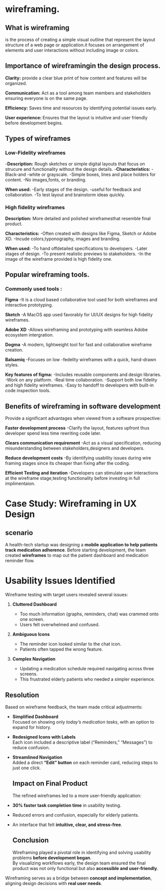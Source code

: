 # wireframing.

## What is wireframing
is the process of creating a simple visual outline that represent the layout structure of a web page or application.it focuses on arrangement of elements and user interactions without including image or colors.
## Importance of wireframingin the design process.

**Clarity:** provide a clear blue print of how content and features will be organized.

**Communication:** Act as a tool among team members and stakeholders ensuring everyone is on the same page.

**Efficiency:** Saves time and resources by identifying potential issues early.

**User experience:** Ensures that the layout is intuitive and user friendly before development begins.

## Types of wireframes
### Low-Fidelity wireframes

-**Description:** Rough sketches or simple digital layouts that focus on strucure and functionality without the design details.
-**Characteristics:**
-Black-and -white or grayscale.
-Simple boxes, lines and place holders for content.
-No images,fonts, or branding.

**When used:**
-Early stages of the design.
-useful for feedback and collaboration.
-To test layout and brainstorm ideas quickly.

### High fidelity wireframes
**Description:** More detailed and polished wireframesthat resemble final product.

**Characteristics:**
-Often created with designs like Figma, Sketch or Adobe XD.
-Incude colors,typonography, images and branding.

**When used:**
-To hand offdetailed specifications to developers.
-Later stages of design.
-To present realistic previews to stakeholders.
-In the image of the wireframe provided is high fidelity one.

## Popular wireframing tools.
### Commonly used tools :

**Figma** -It is a cloud based collaborative tool used for both wireframes and interactive prototyping.

**Sketch** -A MacOS app used favorably for UI/UX designs for high fidelity wireframes.

**Adobe XD** -Allows wireframing and prototyping with seamless Adobe ecosystem intergration.

**Dogma** -A modern, lightweight tool for fast and collaborative wireframe creation.

**Balsamiq** -Focuses on low -fedelity wireframes with a quick, hand-drawn styles.

**Key features of figma:**
-Includes reusable components and design libraries.
-Work on any platform.
-Real time collaboration.
-Support both low fidelity and high fidelity wireframes.
-Easy to handoff to developers with built-in code inspection tools.

## Benefits of wireframing in software development
Provide a significant advantages when viewed from a software prospective:

**Faster development process**
-Clarify the layout, features upfront thus developer spend less time rewriting code later.

**Clears communication requirement**
-Act as a visual specification, reducing misunderstanding between stakeholders,designers and developers.

**Reduce development costs**
-By identifying usability issues during wire framing stages since its cheaper than fixing after the coding.

**Efficient Testing and iteration**
-Developers can stimulate user interactions at the wireframe stage,testing functionality before investing in full implimentaion.

# Case Study: Wireframing in UX Design
## scenario
A health-tech startup was designing a **mobile application to help patients track medication adherence**. Before starting development, the team created **wireframes** to map out the patient dashboard and medication reminder flow.
# Usability Issues Identified
Wireframe testing with target users revealed several issues:

1. **Cluttered Dashboard**  
   - Too much information (graphs, reminders, chat) was crammed onto one screen.  
   - Users felt overwhelmed and confused.  

2. **Ambiguous Icons**  
   - The reminder icon looked similar to the chat icon.  
   - Patients often tapped the wrong feature.  

3. **Complex Navigation**  
   - Updating a medication schedule required navigating across three screens.  
   - This frustrated elderly patients who needed a simpler experience.  
## Resolution
Based on wireframe feedback, the team made critical adjustments:

- **Simplified Dashboard**  
  Focused on showing only *today’s medication tasks*, with an option to expand for history.  

- **Redesigned Icons with Labels**  
  Each icon included a descriptive label (“Reminders,” “Messages”) to reduce confusion.  

- **Streamlined Navigation**  
  Added a direct **“Edit” button** on each reminder card, reducing steps to just one click.
  ## Impact on Final Product
  The refined wireframes led to a more user-friendly application:

- **30% faster task completion time** in usability testing.  
- Reduced errors and confusion, especially for elderly patients.  
- An interface that felt **intuitive, clear, and stress-free**.
  ## Conclusion
  Wireframing played a pivotal role in identifying and solving usability problems **before development began**.  
By visualizing workflows early, the design team ensured the final product was not only functional but also **accessible and user-friendly**.  

Wireframing serves as a bridge between **concept and implementation**, aligning design decisions with **real user needs**.


